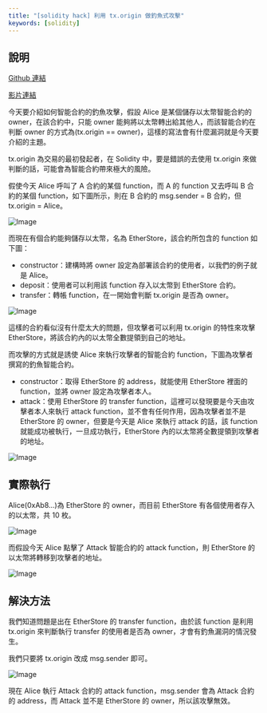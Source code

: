 ```yaml
---
title: "[solidity hack] 利用 tx.origin 做釣魚式攻擊"
keywords: [solidity]
---
```


## 說明

[Github 連結](https://github.com/WeiYun0912/SmartContracts/tree/main/Hack/Phishing%20Transaction%20Origin)

[影片連結](https://youtu.be/9sDd-VCQwXc)

今天要介紹如何智能合約的釣魚攻擊，假設 Alice 是某個儲存以太幣智能合約的 owner，在該合約中，只能 owner 能夠將以太幣轉出給其他人，而該智能合約在判斷 owner 的方式為(tx.origin == owner)，這樣的寫法會有什麼漏洞就是今天要介紹的主題。

tx.origin 為交易的最初發起者，在 Solidity 中，要是錯誤的去使用 tx.origin 來做判斷的話，可能會為智能合約帶來極大的風險。

假使今天 Alice 呼叫了 A 合約的某個 function，而 A 的 function 又去呼叫 B 合約的某個 function，如下圖所示，則在 B 合約的 msg.sender = B 合約，但 tx.origin = Alice。

![Image](https://i.imgur.com/uhFneXH.png)

而現在有個合約能夠儲存以太幣，名為 EtherStore，該合約所包含的 function 如下圖：

- constructor：建構時將 owner 設定為部署該合約的使用者，以我們的例子就是 Alice。
- deposit：使用者可以利用該 function 存入以太幣到 EtherStore 合約。
- transfer：轉帳 function，在一開始會判斷 tx.origin 是否為 owner。

![Image](https://i.imgur.com/b8S3rWF.png)

這樣的合約看似沒有什麼太大的問題，但攻擊者可以利用 tx.origin 的特性來攻擊 EtherStore，將該合約內的以太幣全數提領到自己的地址。

而攻擊的方式就是誘使 Alice 來執行攻擊者的智能合約 function，下圖為攻擊者撰寫的釣魚智能合約。

- constructor：取得 EtherStore 的 address，就能使用 EtherStore 裡面的 function，並將 owner 設定為攻擊者本人。
- attack：使用 EtherStore 的 transfer function，這裡可以發現要是今天由攻擊者本人來執行 attack function，並不會有任何作用，因為攻擊者並不是 EtherStore 的 owner，但要是今天是 Alice 來執行 attack 的話，該 function 就能成功被執行，一旦成功執行，EtherStore 內的以太幣將全數提領到攻擊者的地址。

![Image](https://i.imgur.com/X7C0HXt.png)

## 實際執行

Alice(0xAb8...)為 EtherStore 的 owner，而目前 EtherStore 有各個使用者存入的以太幣，共 10 枚。

![Image](https://i.imgur.com/YTMfb0b.png)

而假設今天 Alice 點擊了 Attack 智能合約的 attack function，則 EtherStore 的以太幣將轉移到攻擊者的地址。

![Image](https://i.imgur.com/2f10FVM.png)

## 解決方法

我們知道問題是出在 EtherStore 的 transfer function，由於該 function 是利用 tx.origin 來判斷執行 transfer 的使用者是否為 owner，才會有釣魚漏洞的情況發生。

我們只要將 tx.origin 改成 msg.sender 即可。

![Image](https://i.imgur.com/8MlWEKk.png)

現在 Alice 執行 Attack 合約的 attack function，msg.sender 會為 Attack 合約的 address，而 Attack 並不是 EtherStore 的 owner，所以該攻擊無效。
